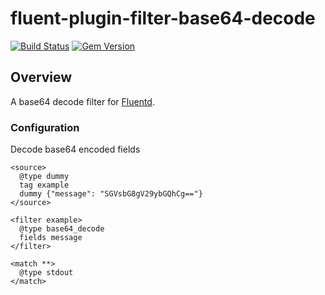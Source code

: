 # fluent-plugin-filter-base64-decode

[![Build Status](https://travis-ci.org/MerlinDMC/fluent-plugin-filter-base64-decode.svg?branch=master)](https://travis-ci.org/MerlinDMC/fluent-plugin-filter-base64-decode)
[![Gem Version](https://badge.fury.io/rb/fluent-plugin-filter-base64-decode.svg)](http://badge.fury.io/rb/fluent-plugin-filter-base64-decode)

## Overview

A base64 decode filter for [Fluentd](http://www.fluentd.org/).

### Configuration

Decode base64 encoded fields

```
<source>
  @type dummy
  tag example
  dummy {"message": "SGVsbG8gV29ybGQhCg=="}
</source>

<filter example>
  @type base64_decode
  fields message
</filter>

<match **>
  @type stdout
</match>
```
